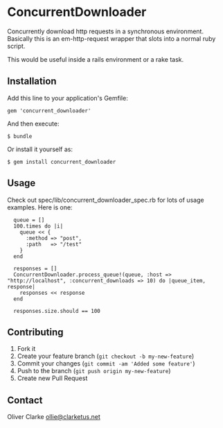# ConcurrentDownloader

Concurrently download http requests in a synchronous environment. Basically this is an em-http-request wrapper that slots into a normal ruby script.

This would be useful inside a rails environment or a rake task.

## Installation

Add this line to your application's Gemfile:

    gem 'concurrent_downloader'

And then execute:

    $ bundle

Or install it yourself as:

    $ gem install concurrent_downloader

## Usage

Check out spec/lib/concurrent_downloader_spec.rb for lots of usage examples. Here is one:

      queue = []
      100.times do |i|
        queue << {
          :method => "post",
          :path   => "/test"
        }
      end

      responses = []
      ConcurrentDownloader.process_queue!(queue, :host => "http://localhost", :concurrent_downloads => 10) do |queue_item, response|
        responses << response
      end

      responses.size.should == 100

## Contributing

1. Fork it
2. Create your feature branch (`git checkout -b my-new-feature`)
3. Commit your changes (`git commit -am 'Added some feature'`)
4. Push to the branch (`git push origin my-new-feature`)
5. Create new Pull Request

## Contact

Oliver Clarke ollie@clarketus.net

